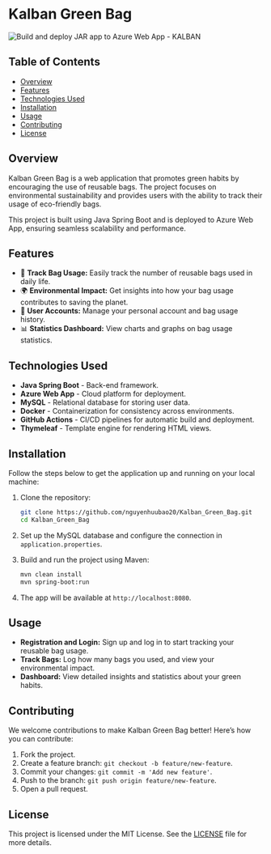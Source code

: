 # Kalban Green Bag

![Build and deploy JAR app to Azure Web App - KALBAN](https://github.com/nguyenhuubao20/Kalban_Green_Bag/actions/workflows/main_kalban.yml/badge.svg)

## Table of Contents
- [Overview](#overview)
- [Features](#features)
- [Technologies Used](#technologies-used)
- [Installation](#installation)
- [Usage](#usage)
- [Contributing](#contributing)
- [License](#license)

## Overview
Kalban Green Bag is a web application that promotes green habits by encouraging the use of reusable bags. The project focuses on environmental sustainability and provides users with the ability to track their usage of eco-friendly bags.

This project is built using Java Spring Boot and is deployed to Azure Web App, ensuring seamless scalability and performance.

## Features
- 🛒 **Track Bag Usage:** Easily track the number of reusable bags used in daily life.
- 🌍 **Environmental Impact:** Get insights into how your bag usage contributes to saving the planet.
- 📝 **User Accounts:** Manage your personal account and bag usage history.
- 📊 **Statistics Dashboard:** View charts and graphs on bag usage statistics.

## Technologies Used
- **Java Spring Boot** - Back-end framework.
- **Azure Web App** - Cloud platform for deployment.
- **MySQL** - Relational database for storing user data.
- **Docker** - Containerization for consistency across environments.
- **GitHub Actions** - CI/CD pipelines for automatic build and deployment.
- **Thymeleaf** - Template engine for rendering HTML views.

## Installation
Follow the steps below to get the application up and running on your local machine:

1. Clone the repository:
    ```bash
    git clone https://github.com/nguyenhuubao20/Kalban_Green_Bag.git
    cd Kalban_Green_Bag
    ```

2. Set up the MySQL database and configure the connection in `application.properties`.

3. Build and run the project using Maven:
    ```bash
    mvn clean install
    mvn spring-boot:run
    ```

4. The app will be available at `http://localhost:8080`.

## Usage
- **Registration and Login:** Sign up and log in to start tracking your reusable bag usage.
- **Track Bags:** Log how many bags you used, and view your environmental impact.
- **Dashboard:** View detailed insights and statistics about your green habits.

## Contributing
We welcome contributions to make Kalban Green Bag better! Here’s how you can contribute:

1. Fork the project.
2. Create a feature branch: `git checkout -b feature/new-feature`.
3. Commit your changes: `git commit -m 'Add new feature'`.
4. Push to the branch: `git push origin feature/new-feature`.
5. Open a pull request.

## License
This project is licensed under the MIT License. See the [LICENSE](./LICENSE) file for more details.
